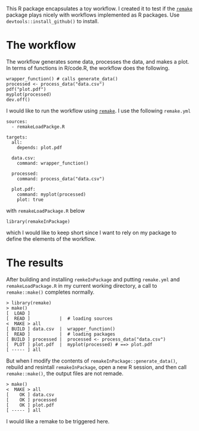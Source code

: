 This R package encapsulates a toy workflow. I created it to test if the [`remake`](https://github.com/richfitz/remake) package plays nicely with workflows implemented as R packages. Use `devtools::install_github()` to install.

# The workflow

The workflow generates some data, processes the data, and makes a plot. In terms of functions in R/code.R, the workflow does the following.

```
wrapper_function() # calls generate_data()
processed <- process_data("data.csv")
pdf("plot.pdf")                    
myplot(processed)
dev.off()
```

I would like to run the workflow using [`remake`](https://github.com/richfitz/remake). I use the following `remake.yml`

```
sources:
  - remakeLoadPackge.R

targets:
  all:
    depends: plot.pdf

  data.csv:
    command: wrapper_function()

  processed:
    command: process_data("data.csv")

  plot.pdf:
    command: myplot(processed)
    plot: true

```

with `remakeLoadPackage.R` below

```
library(remakeInPackage)
```

which I would like to keep short since I want to rely on my package to define the elements of the workflow.

# The results

After building and installing `remkeInPackage` and putting `remake.yml` and `remakeLoadPackage.R` in my current working directory, a call to `remake::make()` completes normally.

```
> library(remake)
> make()
[  LOAD ] 
[  READ ]           |  # loading sources
<  MAKE > all
[ BUILD ] data.csv  |  wrapper_function()
[  READ ]           |  # loading packages
[ BUILD ] processed |  processed <- process_data("data.csv")
[  PLOT ] plot.pdf  |  myplot(processed) # ==> plot.pdf
[ ----- ] all
```

 But when I modify the contents of `remakeInPackage::generate_data()`, rebuild and resintall `remakeInPackage`, open a new R session, and then call `remake::make()`, the output files are not remade.
 
```
> make() 
<  MAKE > all
[    OK ] data.csv
[    OK ] processed
[    OK ] plot.pdf
[ ----- ] all
```

I would like a remake to be triggered here.
